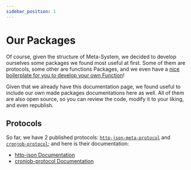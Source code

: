 ```yaml
---
sidebar_position: 1
---
```


# Our Packages
Of course, given the structure of Meta-System, we decided to develop ourselves some packages we found most useful at first. Some of them are protocols, some other are functions Packages, and we even have a [nice boilerplate for you to develop your own Function](../guides/writing-packages-and-functions)!

Given that we already have this documentation page, we found useful to include our own made packages documentations here as well. All of them are also open source, so you can review the code, modify it to your liking, and even republish.

## Protocols
So far, we have 2 published protocols: [`http-json-meta-protocol`](https://www.npmjs.com/package/http-json-meta-protocol) and [`cronjob-protocol`](https://www.npmjs.com/package/cronjob-protocol); and here is their documentation:
- [http-json Documentation](./http-json)
- [cronjob-protocol Documentation](./cronjob)
